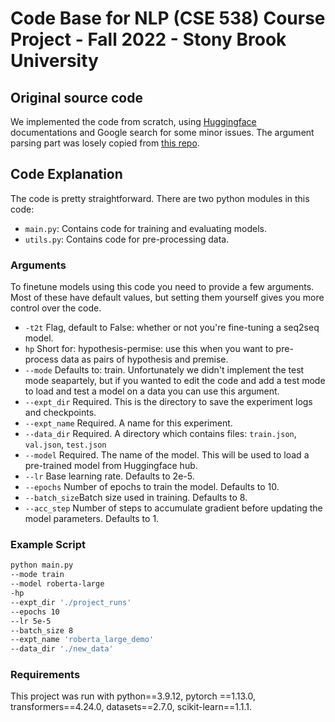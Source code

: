 # Code Base for NLP (CSE 538) Course Project - Fall 2022 - Stony Brook University



## Original source code

We implemented the code from scratch, using [Huggingface](https://huggingface.co/) documentations and Google search for some minor issues. The argument parsing part was losely copied from [this repo](https://github.com/PlusLabNLP/Com2Sense).

## Code Explanation
The code is pretty straightforward. There are two python modules in this code:
- `main.py`: Contains code for training and evaluating models.
- `utils.py`: Contains code for pre-processing data.

### Arguments

To finetune models using this code you need to provide a few arguments. Most of these have default values, but setting them yourself gives you more control over the code.
- `-t2t` Flag, default to False: whether or not you're fine-tuning a seq2seq model.
- `hp` Short for: hypothesis-permise: use this when you want to pre-process data as pairs of hypothesis and premise.
- `--mode` Defaults to: train. Unfortunately we didn't implement the test mode seapartely, but if you wanted to edit the code and add a test mode to load and test a model on a data you can use this argument.
- `--expt_dir` Required. This is the directory to save the experiment logs and checkpoints.
- `--expt_name` Required. A name for this experiment.
- `--data_dir` Required. A directory which contains files: `train.json`, `val.json`, `test.json`
- `--model` Required. The name of the model. This will be used to load a pre-trained model from Huggingface hub. 
- `--lr` Base learning rate. Defaults to 2e-5.
- `--epochs` Number of epochs to train the model. Defaults to 10.
- `--batch_size`Batch size used in training. Defaults to 8.
- `--acc_step` Number of steps to accumulate gradient before updating the model parameters. Defaults to 1.

### Example Script
```bash
python main.py 
--mode train
--model roberta-large
-hp
--expt_dir './project_runs'
--epochs 10
--lr 5e-5
--batch_size 8
--expt_name 'roberta_large_demo'
--data_dir './new_data'
```
### Requirements

This project was run with python==3.9.12, pytorch ==1.13.0, transformers==4.24.0, datasets==2.7.0, scikit-learn==1.1.1. 
